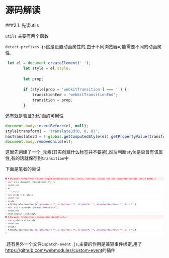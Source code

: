 # 源码解读



###2.1. 先读utils

`utils` 主要有两个函数

`detect-prefixes.js`这是设置动画属性的,由于不同浏览器可能需要不同的动画属性.

```javascript
 let el = document.createElement('_');
        let style = el.style;

        let prop;

        if (style[prop = 'webkitTransition'] === '') {
            transitionEnd = 'webkitTransitionEnd';
            transition = prop;
        }
```

还有就是验证3d动画的可用性

```javascript
document.body.insertBefore(el, null);
style[transform] = 'translate3d(0, 0, 0)';
hasTranslate3d = !!global.getComputedStyle(el).getPropertyValue(transform);
document.body.removeChild(el);    
```

这里先创建了一个`_`元素(其实创建什么标签并不要紧),然后判断style是否含有该属性,有的话就保存到`transition`中

下面是笔者的尝试

![获取动画属性](QQ20160107-2.png)

.还有另外一个文件`ispatch-event.js`,主要的作用是兼容事件绑定,用了<https://github.com/webmodules/custom-event>的插件


